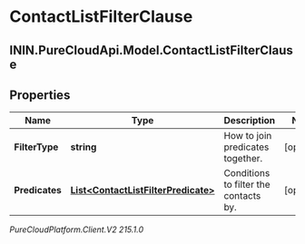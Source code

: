 # ContactListFilterClause

## ININ.PureCloudApi.Model.ContactListFilterClause

## Properties

|Name | Type | Description | Notes|
|------------ | ------------- | ------------- | -------------|
| **FilterType** | **string** | How to join predicates together. | [optional] |
| **Predicates** | [**List&lt;ContactListFilterPredicate&gt;**](ContactListFilterPredicate) | Conditions to filter the contacts by. | [optional] |



_PureCloudPlatform.Client.V2 215.1.0_
